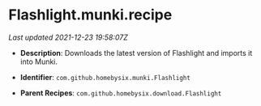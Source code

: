 # Flashlight.munki.recipe

_Last updated 2021-12-23 19:58:07Z_

- **Description**: Downloads the latest version of Flashlight and imports it into Munki.

- **Identifier**: `com.github.homebysix.munki.Flashlight`

- **Parent Recipes**: `com.github.homebysix.download.Flashlight`